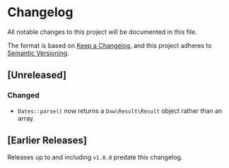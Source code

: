 # Changelog
All notable changes to this project will be documented in this file.

The format is based on [Keep a Changelog](https://keepachangelog.com/en/1.0.0/),
and this project adheres to [Semantic Versioning](https://semver.org/spec/v2.0.0.html).

## [Unreleased]

### Changed
- `Dates::parse()` now returns a `Dxw\Result\Result` object rather than an array.

## [Earlier Releases]

Releases up to and including `v1.0.0` predate this changelog.
